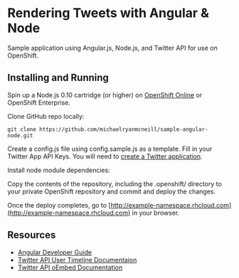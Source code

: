 Rendering Tweets with Angular & Node
===================

Sample application using Angular.js, Node.js, and Twitter API for use on OpenShift.


Installing and Running
----

Spin up a Node.js 0.10 cartridge (or higher) on [OpenShift Online](http://www.openshift.com) or OpenShift Enterprise.

Clone GitHub repo locally:

```
git clone https://github.com/michaelryanmcneill/sample-angular-node.git
```
Create a config.js file using config.sample.js as a template. Fill in your Twitter App API Keys. You will need to [create a Twitter application](https://apps.twitter.com/).

Install node module dependencies:

Copy the contents of the repository, including the .openshift/ directory to your private OpenShift repository and commit and deploy the changes. 

Once the deploy completes, go to [http://example-namespace.rhcloud.com](http://example-namespace.rhcloud.com) in your browser.


Resources
----
- [Angular Developer Guide](https://docs.angularjs.org/guide)
- [Twitter API User Timeline Documentaion](https://dev.twitter.com/docs/api/1.1/get/statuses/user_timeline)
- [Twitter API oEmbed Documentation](https://dev.twitter.com/docs/api/1/get/statuses/oembed)
